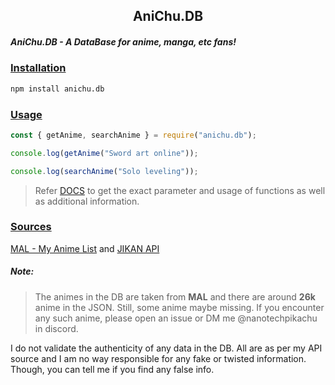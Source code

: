 <div>
<h2 align="center">
  AniChu.DB
</h2>
</div>

<h5>AniChu.DB - A DataBase for anime, manga, etc fans!</h5>

<u><h3>Installation</h3></u>

```bash
npm install anichu.db
```

<u><h3>Usage</h3></u>

```js
const { getAnime, searchAnime } = require("anichu.db");

console.log(getAnime("Sword art online"));

console.log(searchAnime("Solo leveling"));
```

> Refer [DOCS]() to get the exact parameter and usage of functions as well as additional information.

<u><h3>Sources</h3></u>

[MAL - My Anime List]() and [JIKAN API]()

<h5>Note:</h5>

> The animes in the DB are taken from <b>MAL</b> and there are around <b>26k</b> anime in the JSON. Still, some anime maybe missing. If you encounter any such anime, please open an issue or DM me @nanotechpikachu in discord.

I do not validate the authenticity of any data in the DB. All are as per my API source and I am no way responsible for any fake or twisted information. Though, you can tell me if you find any false info.